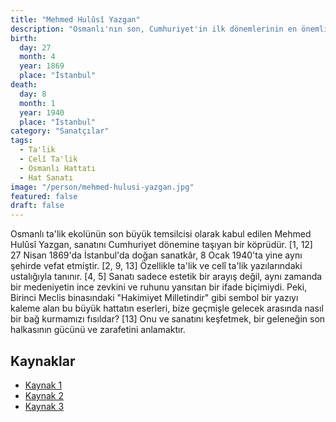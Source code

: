 ```yaml
---
title: "Mehmed Hulûsî Yazgan"
description: "Osmanlı'nın son, Cumhuriyet'in ilk dönemlerinin en önemli hattatlarından biri ve ta'lik yazının son büyük üstadı."
birth:
  day: 27
  month: 4
  year: 1869
  place: "İstanbul"
death:
  day: 8
  month: 1
  year: 1940
  place: "İstanbul"
category: "Sanatçılar"
tags:
  - Ta'lik
  - Celî Ta'lik
  - Osmanlı Hattatı
  - Hat Sanatı
image: "/person/mehmed-hulusi-yazgan.jpg"
featured: false
draft: false
---
```


Osmanlı ta'lik ekolünün son büyük temsilcisi olarak kabul edilen Mehmed Hulûsî Yazgan, sanatını Cumhuriyet dönemine taşıyan bir köprüdür. [1, 12] 27 Nisan 1869'da İstanbul'da doğan sanatkâr, 8 Ocak 1940'ta yine aynı şehirde vefat etmiştir. [2, 9, 13] Özellikle ta'lik ve celî ta'lik yazılarındaki ustalığıyla tanınır. [4, 5] Sanatı sadece estetik bir arayış değil, aynı zamanda bir medeniyetin ince zevkini ve ruhunu yansıtan bir ifade biçimiydi. Peki, Birinci Meclis binasındaki "Hakimiyet Milletindir" gibi sembol bir yazıyı kaleme alan bu büyük hattatın eserleri, bize geçmişle gelecek arasında nasıl bir bağ kurmamızı fısıldar? [13] Onu ve sanatını keşfetmek, bir geleneğin son halkasının gücünü ve zarafetini anlamaktır.

## Kaynaklar

- [Kaynak 1](https://islamansiklopedisi.org.tr/yazgan-mehmet-hulusi)
- [Kaynak 2](https://www.ketebe.org/sanatkar/hulusi-yazgan)
- [Kaynak 3](https://www.kalemguzeli.net/hattat-detay/Hattat-Mehmed-Hulusi-Yazgan/215)